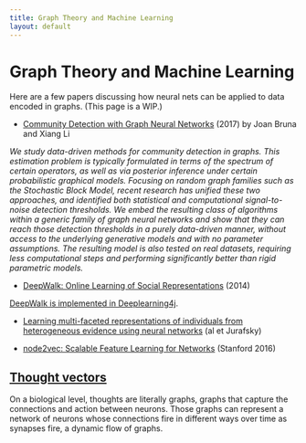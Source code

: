 ```yaml
---
title: Graph Theory and Machine Learning
layout: default
---
```


# Graph Theory and Machine Learning

Here are a few papers discussing how neural nets can be applied to data encoded in graphs. (This page is a WIP.)

* [Community Detection with Graph Neural Networks](https://arxiv.org/abs/1705.08415) (2017)
by Joan Bruna and Xiang Li

*We study data-driven methods for community detection in graphs. This estimation problem is typically formulated in terms of the spectrum of certain operators, as well as via posterior inference under certain probabilistic graphical models. Focusing on random graph families such as the Stochastic Block Model, recent research has unified these two approaches, and identified both statistical and computational signal-to-noise detection thresholds. 
We embed the resulting class of algorithms within a generic family of graph neural networks and show that they can reach those detection thresholds in a purely data-driven manner, without access to the underlying generative models and with no parameter assumptions. The resulting model is also tested on real datasets, requiring less computational steps and performing significantly better than rigid parametric models.*

* [DeepWalk: Online Learning of Social Representations](https://arxiv.org/abs/1403.6652) (2014)

[DeepWalk is implemented in Deeplearning4j](https://github.com/deeplearning4j/deeplearning4j/blob/1f8af820c29cc5567a2c5eaa290f094c4d1492a7/deeplearning4j-graph/src/main/java/org/deeplearning4j/graph/models/deepwalk/DeepWalk.java).

* [Learning multi-faceted representations of individuals from heterogeneous evidence using neural networks](https://arxiv.org/abs/1510.05198) (al et Jurafsky)

* [node2vec: Scalable Feature Learning for Networks](https://arxiv.org/abs/1607.00653) (Stanford 2016)

## [Thought vectors](./thoughtvectors)

On a biological level, thoughts are literally graphs, graphs that capture the connections and action between neurons. Those graphs can represent a network of neurons whose connections fire in different ways over time as synapses fire, a dynamic flow of graphs. 
